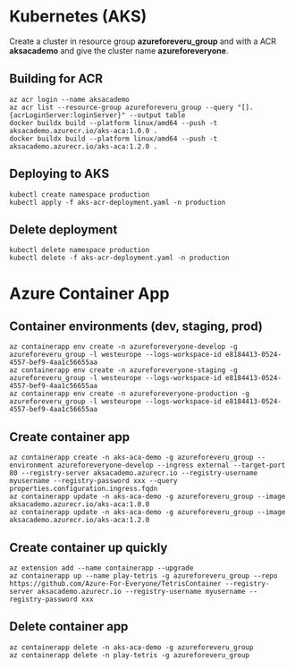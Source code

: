 # Kubernetes (AKS)

Create a cluster in resource group **azureforeveru_group** and with a ACR **aksacademo** and give the cluster name **azureforeveryone**.

## Building for ACR

    az acr login --name aksacademo
    az acr list --resource-group azureforeveru_group --query "[].{acrLoginServer:loginServer}" --output table
    docker buildx build --platform linux/amd64 --push -t aksacademo.azurecr.io/aks-aca:1.0.0 .
    docker buildx build --platform linux/amd64 --push -t aksacademo.azurecr.io/aks-aca:1.2.0 .

## Deploying to AKS

    kubectl create namespace production
    kubectl apply -f aks-acr-deployment.yaml -n production

## Delete deployment

    kubectl delete namespace production
    kubectl delete -f aks-acr-deployment.yaml -n production

# Azure Container App

## Container environments (dev, staging, prod)

    az containerapp env create -n azureforeveryone-develop -g azureforeveru_group -l westeurope --logs-workspace-id e8184413-0524-4557-bef9-4aa1c56655aa
    az containerapp env create -n azureforeveryone-staging -g azureforeveru_group -l westeurope --logs-workspace-id e8184413-0524-4557-bef9-4aa1c56655aa
    az containerapp env create -n azureforeveryone-production -g azureforeveru_group -l westeurope --logs-workspace-id e8184413-0524-4557-bef9-4aa1c56655aa

## Create container app

    az containerapp create -n aks-aca-demo -g azureforeveru_group --environment azureforeveryone-develop --ingress external --target-port 80 --registry-server aksacademo.azurecr.io --registry-username myusername --registry-password xxx --query properties.configuration.ingress.fqdn 
    az containerapp update -n aks-aca-demo -g azureforeveru_group --image aksacademo.azurecr.io/aks-aca:1.0.0
    az containerapp update -n aks-aca-demo -g azureforeveru_group --image aksacademo.azurecr.io/aks-aca:1.2.0

## Create container up quickly

    az extension add --name containerapp --upgrade
    az containerapp up --name play-tetris -g azureforeveru_group --repo https://github.com/Azure-For-Everyone/TetrisContainer --registry-server aksacademo.azurecr.io --registry-username myusername --registry-password xxx

## Delete container app

    az containerapp delete -n aks-aca-demo -g azureforeveru_group
    az containerapp delete -n play-tetris -g azureforeveru_group
